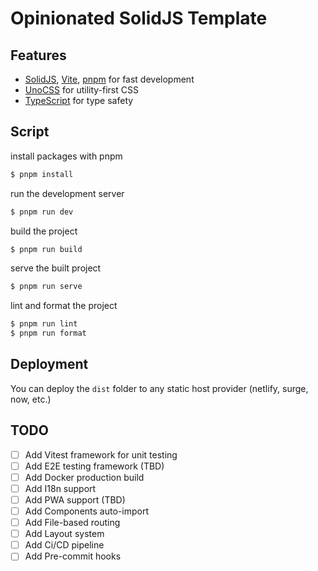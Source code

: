 # Opinionated SolidJS Template

## Features
- [SolidJS](https://solidjs.com/), [Vite](https://vitejs.dev/), [pnpm](https://pnpm.io/) for fast development
- [UnoCSS](https://unocss.com/) for utility-first CSS
- [TypeScript](https://www.typescriptlang.org/) for type safety

## Script

install packages with pnpm
```bash
$ pnpm install
```

run the development server
```bash
$ pnpm run dev
```

build the project
```bash
$ pnpm run build
```

serve the built project
```bash
$ pnpm run serve
```

lint and format the project
```bash
$ pnpm run lint
$ pnpm run format
```

## Deployment

You can deploy the `dist` folder to any static host provider (netlify, surge, now, etc.)

## TODO
- [ ] Add Vitest framework for unit testing
- [ ] Add E2E testing framework (TBD)
- [ ] Add Docker production build
- [ ] Add I18n support
- [ ] Add PWA support (TBD)
- [ ] Add Components auto-import
- [ ] Add File-based routing
- [ ] Add Layout system
- [ ] Add Ci/CD pipeline
- [ ] Add Pre-commit hooks
